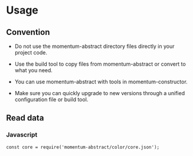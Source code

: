 # Usage

## Convention

+ Do not use the momentum-abstract directory files directly in your project code.

+ Use the build tool to copy files from momentum-abstract or convert to what you need.

+ You can use momentum-abstract with tools in momentum-constructor.

+ Make sure you can quickly upgrade to new versions through a unified configuration file or build tool.

## Read data

### Javascript

```
const core = require('momentum-abstract/color/core.json');
```
